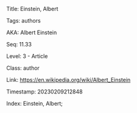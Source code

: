 Title:  Einstein, Albert

Tags:   authors

AKA:    Albert Einstein

Seq:    11.33

Level:  3 - Article

Class:  author

Link:   https://en.wikipedia.org/wiki/Albert_Einstein

Timestamp: 20230209212848

Index:  Einstein, Albert; 
